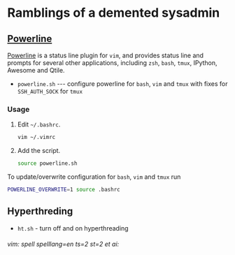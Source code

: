 # Ramblings of a demented sysadmin

## [Powerline]()

[Powerline]() is a status line plugin for `vim`, and provides status line and prompts for several other applications, including `zsh`, `bash`, `tmux`, IPython, Awesome and Qtile.

- `powerline.sh` --- configure powerline for `bash`, `vim` and `tmux` with fixes for `SSH_AUTH_SOCK` for `tmux`

### Usage

1. Edit `~/.bashrc`.
    ```bash
    vim ~/.vimrc
    ```
0. Add the script.
    ```bash
    source powerline.sh
    ```

To update/overwrite configuration for `bash`, `vim` and `tmux` run

```bash
POWERLINE_OVERWRITE=1 source .bashrc
```


## Hyperthreding

- `ht.sh` - turn off and on hyperthreading

###### vim: spell spelllang=en ts=2 st=2 et ai:

[Powerline]: https://github.com/powerline/powerline
